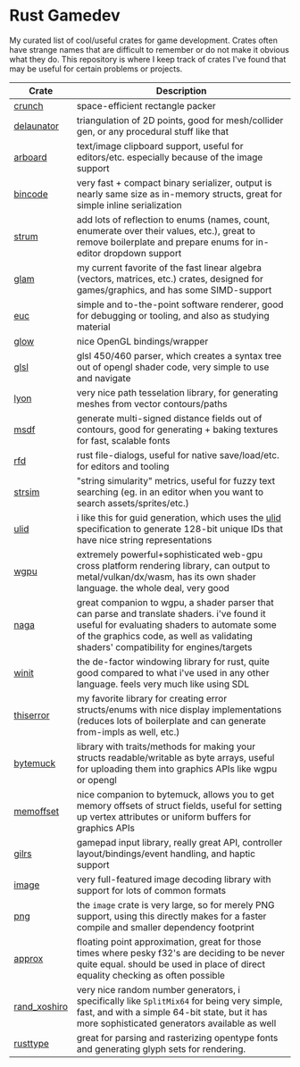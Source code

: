 # Rust Gamedev
My curated list of cool/useful crates for game development. Crates often have strange names that are difficult to remember or do not make it obvious what they do. This repository is where I keep track of crates I've found that may be useful for certain problems or projects.

| Crate | Description |
| ----- | ----------- |
| [crunch](https://crates.io/crates/crunch) | space-efficient rectangle packer |
| [delaunator](https://crates.io/crates/delaunator) | triangulation of 2D points, good for mesh/collider gen, or any procedural stuff like that |
| [arboard](https://crates.io/crates/arboard) | text/image clipboard support, useful for editors/etc. especially because of the image support |
| [bincode](https://crates.io/crates/bincode) | very fast + compact binary serializer, output is nearly same size as in-memory structs, great for simple inline serialization |
| [strum](https://crates.io/crates/strum) | add lots of reflection to enums (names, count, enumerate over their values, etc.), great to remove boilerplate and prepare enums for in-editor dropdown support |
| [glam](https://crates.io/crates/glam) | my current favorite of the fast linear algebra (vectors, matrices, etc.) crates, designed for games/graphics, and has some SIMD-support |
| [euc](https://crates.io/crates/euc) | simple and to-the-point software renderer, good for debugging or tooling, and also as studying material |
| [glow](https://crates.io/crates/glow) | nice OpenGL bindings/wrapper |
| [glsl](https://crates.io/crates/glsl) | glsl 450/460 parser, which creates a syntax tree out of opengl shader code, very simple to use and navigate |
| [lyon](https://crates.io/crates/lyon) | very nice path tesselation library, for generating meshes from vector contours/paths |
| [msdf](https://crates.io/crates/msdf) | generate multi-signed distance fields out of contours, good for generating + baking textures for fast, scalable fonts |
| [rfd](https://crates.io/crates/rfd) | rust file-dialogs, useful for native save/load/etc. for editors and tooling |
| [strsim](https://crates.io/crates/strsim) | "string simularity" metrics, useful for fuzzy text searching (eg. in an editor when you want to search assets/sprites/etc.) |
| [ulid](https://crates.io/crates/ulid) | i like this for guid generation, which uses the [ulid](https://github.com/ulid/spec) specification to generate 128-bit unique IDs that have nice string representations |
| [wgpu](https://crates.io/crates/wgpu) | extremely powerful+sophisticated web-gpu cross platform rendering library, can output to metal/vulkan/dx/wasm, has its own shader language. the whole deal, very good |
| [naga](https://github.com/gfx-rs/naga) | great companion to wgpu, a shader parser that can parse and translate shaders. i've found it useful for evaluating shaders to automate some of the graphics code, as well as validating shaders' compatibility for engines/targets |
| [winit](https://crates.io/crates/winit) | the de-factor windowing library for rust, quite good compared to what i've used in any other language. feels very much like using SDL |
| [thiserror](https://crates.io/crates/thiserror) | my favorite library for creating error structs/enums with nice display implementations (reduces lots of boilerplate and can generate from-impls as well, etc.) |
| [bytemuck](https://crates.io/crates/bytemuck) | library with traits/methods for making your structs readable/writable as byte arrays, useful for uploading them into graphics APIs like wgpu or opengl |
| [memoffset](https://crates.io/crates/memoffset) | nice companion to bytemuck, allows you to get memory offsets of struct fields, useful for setting up vertex attributes or uniform buffers for graphics APIs |
| [gilrs](https://crates.io/crates/gilrs) | gamepad input library, really great API, controller layout/bindings/event handling, and haptic support |
| [image](https://crates.io/crates/image) | very full-featured image decoding library with support for lots of common formats |
| [png](https://crates.io/crates/png) | the `image` crate is very large, so for merely PNG support, using this directly makes for a faster compile and smaller dependency footprint |
| [approx](https://crates.io/crates/approx) | floating point approximation, great for those times where pesky f32's are deciding to be never quite equal. should be used in place of direct equality checking as often possible |
| [rand_xoshiro](https://crates.io/crates/rand_xoshiro) | very nice random number generators, i specifically like `SplitMix64` for being very simple, fast, and with a simple 64-bit state, but it has more sophisticated generators available as well |
| [rusttype](https://crates.io/crates/rusttype) | great for parsing and rasterizing opentype fonts and generating glyph sets for rendering.